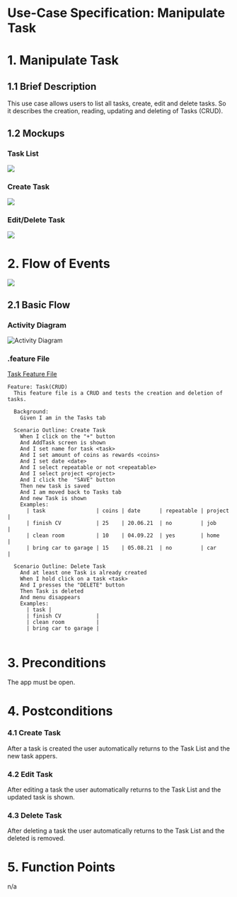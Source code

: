 # Use-Case Specification: Manipulate Task

# 1. Manipulate Task

## 1.1 Brief Description
This use case allows users to list all tasks, create, edit and delete tasks. So it describes the creation, reading, updating and deleting of Tasks (CRUD).




## 1.2 Mockups
### Task List
![](PNGs/Task-List.png)
### Create Task
![](PNGs/Task-Create.png)
### Edit/Delete Task
![](PNGs/Task-menu.png)



# 2. Flow of Events
![](PNGs/diagramm-tasks.png)

## 2.1 Basic Flow

### Activity Diagram

![Activity Diagram](PNGs/AC_Add_Task.png)

### .feature File

[Task Feature File](https://github.com/rbnsch/Work2Play/blob/master/app/src/androidTest/assets/features/task.feature)

``` feature
Feature: Task(CRUD)
  This feature file is a CRUD and tests the creation and deletion of tasks.

  Background:
    Given I am in the Tasks tab

  Scenario Outline: Create Task
    When I click on the "+" button
    And AddTask screen is shown
    And I set name for task <task>
    And I set amount of coins as rewards <coins>
    And I set date <date>
    And I select repeatable or not <repeatable>
    And I select project <project>
    And I click the  "SAVE" button
    Then new task is saved
    And I am moved back to Tasks tab
    And new Task is shown
    Examples:
      | task                | coins | date      | repeatable | project |
      | finish CV           | 25    | 20.06.21  | no         | job     |
      | clean room          | 10    | 04.09.22  | yes        | home    |
      | bring car to garage | 15    | 05.08.21  | no         | car     |

  Scenario Outline: Delete Task
    And at least one Task is already created
    When I hold click on a task <task>
    And I presses the "DELETE" button
    Then Task is deleted
    And menu disappears
    Examples:
      | task |
      | finish CV           |
      | clean room          |
      | bring car to garage |


```





# 3. Preconditions

The app must be open.

# 4. Postconditions

### 4.1 Create Task
After a task is created the user automatically returns to the Task List and the new task appers.
### 4.2 Edit Task
After editing a task the user automatically returns to the Task List and the updated task is shown.
### 4.3 Delete Task
After deleting a task the user automatically returns to the Task List and the deleted is removed.

# 5. Function Points
n/a
